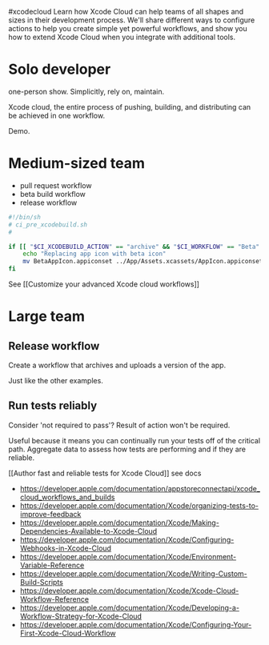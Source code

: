 #xcodecloud 
Learn how Xcode Cloud can help teams of all shapes and sizes in their development process. We'll share different ways to configure actions to help you create simple yet powerful workflows, and show you how to extend Xcode Cloud when you integrate with additional tools.

# Solo developer
one-person show.  Simplicitly, rely on, maintain.

Xcode cloud, the entire process of pushing, building, and distributing can be achieved in one workflow.  

Demo.



# Medium-sized team
* pull request workflow
* beta build workflow
* release workflow

```bash
#!/bin/sh
# ci_pre_xcodebuild.sh
#

if [[ "$CI_XCODEBUILD_ACTION" == "archive" && "$CI_WORKFLOW" == "Beta" ]]; then
    echo "Replacing app icon with beta icon"
    mv BetaAppIcon.appiconset ../App/Assets.xcassets/AppIcon.appiconset
fi
```
See [[Customize your advanced Xcode cloud workflows]]


# Large team


## Release workflow
Create a workflow that archives and uploads a version of the app.

Just like the other examples.
## Run tests reliably

Consider 'not required to pass'?  Result of action won't be required.

Useful because it means you can continually run your tests off of the critical path.  Aggregate data to assess how tests are performing and if they are reliable.

[[Author fast and reliable tests for Xcode Cloud]]
see docs



* https://developer.apple.com/documentation/appstoreconnectapi/xcode_cloud_workflows_and_builds
* https://developer.apple.com/documentation/Xcode/organizing-tests-to-improve-feedback
* https://developer.apple.com/documentation/Xcode/Making-Dependencies-Available-to-Xcode-Cloud
* https://developer.apple.com/documentation/Xcode/Configuring-Webhooks-in-Xcode-Cloud
* https://developer.apple.com/documentation/Xcode/Environment-Variable-Reference
* https://developer.apple.com/documentation/Xcode/Writing-Custom-Build-Scripts
* https://developer.apple.com/documentation/Xcode/Xcode-Cloud-Workflow-Reference
* https://developer.apple.com/documentation/Xcode/Developing-a-Workflow-Strategy-for-Xcode-Cloud
* https://developer.apple.com/documentation/Xcode/Configuring-Your-First-Xcode-Cloud-Workflow
